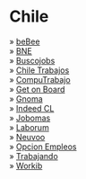 # Chile

» [beBee](https://www.bebee.com/cl/)\
» [BNE](https://www.bne.cl/)\
» [Buscojobs](https://www.buscojobs.cl/)\
» [Chile Trabajos](https://www.chiletrabajos.cl/)\
» [CompuTrabajo](https://www.computrabajo.cl/)\
» [Get on Board](http://www.getonbrd.cl)\
» [Gnoma](http://gnoma.cl)\
» [Indeed CL](http://www.indeed.cl)\
» [Jobomas](https://cl.jobomas.com/)\
» [Laborum](http://www.laborum.cl)\
» [Neuvoo](http://www.neuvoo.cl)\
» [Opcion Empleos](https://www.opcionempleo.cl)\
» [Trabajando](https://www.trabajando.cl/)\
» [Workib](http://www.workib.cl)